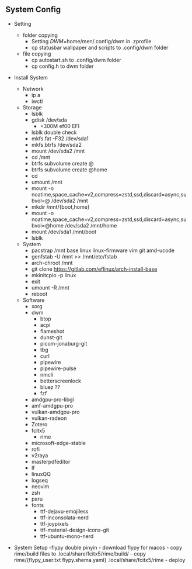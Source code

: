 ## System Config
- Setting
    - folder copying
        - Setting $DWM=$home/men/.config/dwm in .zprofile
        - cp statusbar wallpaper and scripts to .config/dwm folder
    - file copying
        - cp autostart.sh to .config/dwm folder
        - cp config.h to dwm folder

- Install System
    - Network
        - ip a
        - iwctl
    - Storage
        - lsblk
        - gdisk /dev/sda
            - +300M ef00   EFI
        - lsblk double check
        - mkfs.fat -F32 /dev/sda1
        - mkfs.btrfs /dev/sda2
        - mount /dev/sda2 /mnt
        - cd /mnt
        - btrfs subvolume create @
        - btrfs subvolume create @home
        - cd
        - umount /mnt
        - mount -o noatime,space_cache=v2,compress=zstd,ssd,discard=async,subvol=@ /dev/sda2 /mnt
        - mkdir /mnt/{boot,home}
        - mount -o noatime,space_cache=v2,compress=zstd,ssd,discard=async,subvol=@home /dev/sda2 /mnt/home
        - mount /dev/sda1 /mnt/boot
        - lsblk
    - System
        - pacstrap /mnt base linux linux-firmware vim git amd-ucode
        - genfstab -U /mnt >> /mnt/etc/fstab
        - arch-chroot /mnt
        - git clone https://gitlab.com/eflinux/arch-install-base
        - mkinitcpio -p linux
        - exit
        - umount -R /mnt
        - reboot
    - Software
        - xorg
        - dwm
            - btop
            - acpi
            - flameshot
            - dunst-git
            - picom-jonaburg-git
            - tbg
            - curl
            - pipewire
            - pipewire-pulse
            - nmcli
            - betterscreenlock
            - bluez ??
            - fzf
        - amdgpu-pro-libgl
        - amf-amdgpu-pro
        - vulkan-amdgpu-pro
        - vulkan-radeon
        - Zotero
        - fcitx5
            - rime
        - microsoft-edge-stable
        - rofi
        - v2raya
        - masterpdfeditor
        - lf
        - linuxQQ
        - logseq
        - neovim
        - zsh
        - paru
        - fonts
            - ttf-dejavu-emojiless
            - ttf-inconsolata-nerd
            - ttf-joypixels
            - ttf-material-design-icons-git
            - ttf-ubuntu-mono-nerd
- System Setup
    -flypy double pinyin
        - download flypy for macos
        - copy rime/build files to .local/share/fcitx5/rime/build/
        - copy rime/{flypy_user.txt flypy.shema.yaml} .local/share/fcitx5/rime
        - deploy
